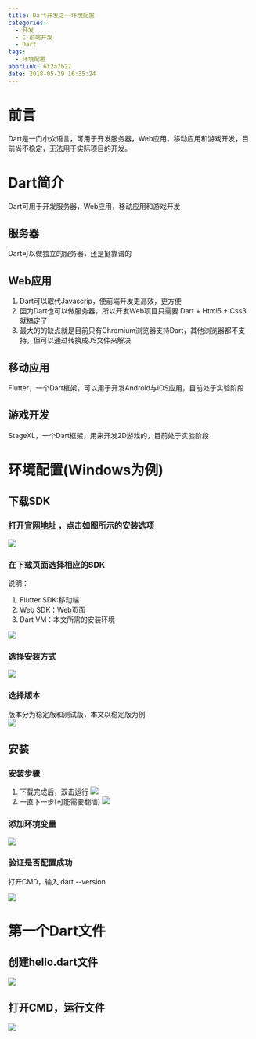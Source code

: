 ```yaml
---
title: Dart开发之——环境配置
categories:
  - 开发
  - C-前端开发
  - Dart
tags:
  - 环境配置
abbrlink: 6f2a7b27
date: 2018-05-29 16:35:24
---
```

# 前言
Dart是一门小众语言，可用于开发服务器，Web应用，移动应用和游戏开发，目前尚不稳定，无法用于实际项目的开发。   

<!--more-->

# Dart简介
Dart可用于开发服务器，Web应用，移动应用和游戏开发
## 服务器
Dart可以做独立的服务器，还是挺靠谱的
## Web应用
1. Dart可以取代Javascrip，使前端开发更高效，更方便
2. 因为Dart也可以做服务器，所以开发Web项目只需要 Dart + Html5 + Css3 就搞定了
3. 最大的的缺点就是目前只有Chromium浏览器支持Dart，其他浏览器都不支持，但可以通过转换成JS文件来解决

## 移动应用
Flutter，一个Dart框架，可以用于开发Android与IOS应用，目前处于实验阶段
## 游戏开发
StageXL，一个Dart框架，用来开发2D游戏的，目前处于实验阶段

# 环境配置(Windows为例)
## 下载SDK
### 打开[官网地址][0] ，点击如图所示的安装选项 
![][1]    
### 在下载页面选择相应的SDK
说明：    

1. Flutter  SDK:移动端
2. Web SDK：Web页面
3. Dart VM：本文所需的安装环境   

![][2]
### 选择安装方式
![][3]
### 选择版本
版本分为稳定版和测试版，本文以稳定版为例  
![][4]


## 安装
### 安装步骤
1. 下载完成后，双击运行
![][5]  
2. 一直下一步(可能需要翻墙)
![][6]
### 添加环境变量 
![][7]
### 验证是否配置成功
打开CMD，输入 dart --version   

![][8]

# 第一个Dart文件
## 创建hello.dart文件
![][9]
## 打开CMD，运行文件
![][10] 


[0]: https://www.dartlang.org/
[1]: https://cdn.staticaly.com/gh/PGzxc/CDN/master/blog-image/dart-web.png
[2]: https://cdn.staticaly.com/gh/PGzxc/CDN/master/blog-image/dart-vm.png
[3]: https://cdn.staticaly.com/gh/PGzxc/CDN/master/blog-image/dart-win.png
[4]: https://cdn.staticaly.com/gh/PGzxc/CDN/master/blog-image/dart-download.png
[5]: https://cdn.staticaly.com/gh/PGzxc/CDN/master/blog-image/setup.png
[6]: https://cdn.staticaly.com/gh/PGzxc/CDN/master/blog-image/setup-continue.png
[7]: https://cdn.staticaly.com/gh/PGzxc/CDN/master/blog-image/dart-path.png
[8]: https://cdn.staticaly.com/gh/PGzxc/CDN/master/blog-image/dart-version.png
[9]: https://cdn.staticaly.com/gh/PGzxc/CDN/master/blog-image/dart-file.png
[10]: https://cdn.staticaly.com/gh/PGzxc/CDN/master/blog-image/dart-file-run.png
